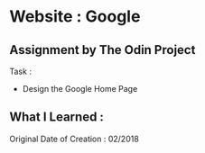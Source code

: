 # Website : Google

## Assignment by The Odin Project

Task :
- Design the Google Home Page

What I Learned :
- 

Original Date of Creation : 02/2018
